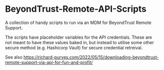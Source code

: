 # BeyondTrust-Remote-API-Scripts

A collection of handy scripts to run via an MDM for BeyondTrust Remote Support.

The scripts have placeholder variables for the API credentials. These are not meant to have these values baked in, but instead to utilise some other secure method (e.g. Hashicorp Vault) for secure credential retreival.

See also https://richard-purves.com/2022/05/15/downloading-beyondtrust-remote-support-via-api-for-fun-and-profit/
